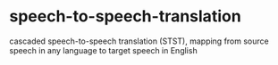# speech-to-speech-translation
cascaded speech-to-speech translation (STST), mapping from source speech in any language to target speech in English
